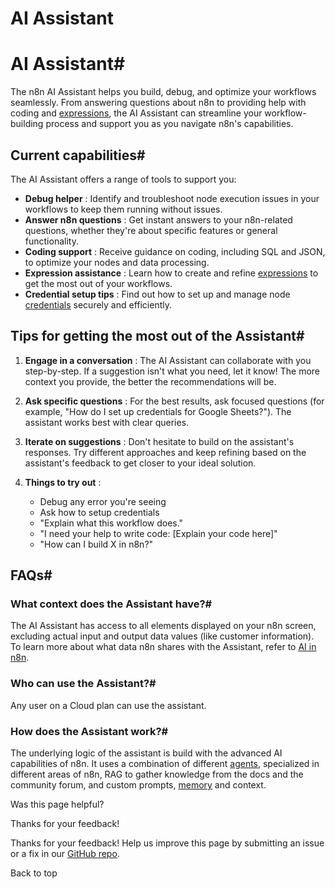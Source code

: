 # AI Assistant

[ ](https://github.com/n8n-io/n8n-docs/edit/main/docs/manage-cloud/ai-assistant.md "Edit this page")

# AI Assistant#

The n8n AI Assistant helps you build, debug, and optimize your workflows seamlessly. From answering questions about n8n to providing help with coding and [expressions](../../glossary/#expression-n8n), the AI Assistant can streamline your workflow-building process and support you as you navigate n8n's capabilities.

## Current capabilities#

The AI Assistant offers a range of tools to support you:

  * **Debug helper** : Identify and troubleshoot node execution issues in your workflows to keep them running without issues.
  * **Answer n8n questions** : Get instant answers to your n8n-related questions, whether they're about specific features or general functionality.
  * **Coding support** : Receive guidance on coding, including SQL and JSON, to optimize your nodes and data processing.
  * **Expression assistance** : Learn how to create and refine [expressions](../../code/expressions/) to get the most out of your workflows.
  * **Credential setup tips** : Find out how to set up and manage node [credentials](../../integrations/builtin/credentials/) securely and efficiently.



## Tips for getting the most out of the Assistant#

  1. **Engage in a conversation** : The AI Assistant can collaborate with you step-by-step. If a suggestion isn't what you need, let it know! The more context you provide, the better the recommendations will be.


  2. **Ask specific questions** : For the best results, ask focused questions (for example, "How do I set up credentials for Google Sheets?"). The assistant works best with clear queries.
  3. **Iterate on suggestions** : Don't hesitate to build on the assistant's responses. Try different approaches and keep refining based on the assistant's feedback to get closer to your ideal solution.
  4. **Things to try out** :
     * Debug any error you're seeing
     * Ask how to setup credentials
     * "Explain what this workflow does."
     * "I need your help to write code: [Explain your code here]"
     * "How can I build X in n8n?"



## FAQs#

### What context does the Assistant have?#

The AI Assistant has access to all elements displayed on your n8n screen, excluding actual input and output data values (like customer information). To learn more about what data n8n shares with the Assistant, refer to [AI in n8n](https://docs.n8n.io/privacy-security/privacy/#ai-in-n8n).

### Who can use the Assistant?#

Any user on a Cloud plan can use the assistant.

### How does the Assistant work?#

The underlying logic of the assistant is build with the advanced AI capabilities of n8n. It uses a combination of different [agents](../../glossary/#ai-agent), specialized in different areas of n8n, RAG to gather knowledge from the docs and the community forum, and custom prompts, [memory](../../glossary/#ai-memory) and context.

Was this page helpful? 

Thanks for your feedback! 

Thanks for your feedback! Help us improve this page by submitting an issue or a fix in our [GitHub repo](https://github.com/n8n-io/n8n-docs). 

Back to top 
